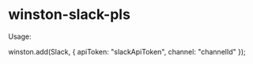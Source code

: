 winston-slack-pls
=================

Usage:

winston.add(Slack, {
        apiToken: "slackApiToken",
        channel: "channelId"
    });